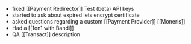 - fixed [[Payment Redirector]] Test (beta) API keys
- started to ask about expired lets encrypt certificate
- asked questions regarding a custom [[Payment Provider]] [[Moneris]] 
- Had a [[1on1 with Bandi]]
- QA [[Transact]] description